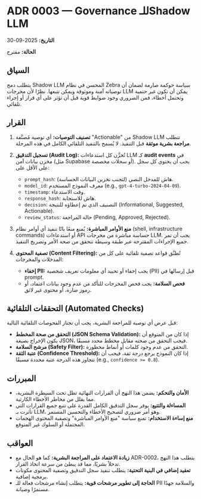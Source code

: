 # ADR 0003 — Governance للـShadow LLM

**التاريخ:** 2025-09-30

**الحالة:** مقترح

## السياق

يتطلب دمج Shadow LLM المحسن في نظام Zebra سياسة حوكمة صارمة لضمان أن توصياته آمنة وموثوقة ويمكن تتبعها. نظرًا لأن مخرجات LLM يمكن أن تكون غير حتمية وتحتمل أخطاء، فمن الضروري وجود ضوابط قوية قبل أن تؤثر على أي قرار أو إجراء تلقائي.

## القرار

1.  **تصنيف التوصيات:** أي توصية مُصنَّفة "Actionable" من Shadow LLM تتطلب **مراجعة بشرية موثقة** قبل التنفيذ. لا يُسمح بالتنفيذ التلقائي الكامل في هذه المرحلة.

2.  **تسجيل التدقيق (Audit Log):** تُخزَّن كل استدعاءات LLM كـ **audit events** في مخزن بيانات آمن (مثل Supabase أو سجلات مخصصة). يجب أن يحتوي كل سجل على الأقل على:
    *   `prompt_hash`: هاش للمدخل النصي (لتجنب تخزين البيانات الحساسة).
    *   `model_id`: معرف النموذج المستخدم (e.g., `gpt-4-turbo-2024-04-09`).
    *   `timestamp`: وقت الاستدعاء.
    *   `response_hash`: هاش للاستجابة.
    *   `decision`: التصنيف الذي تم إعطاؤه للنتيجة (Informational, Suggested, Actionable).
    *   `review_status`: حالة المراجعة (Pending, Approved, Rejected).

3.  **منع الأوامر المباشرة:** يُمنع منعًا باتًا تنفيذ أي أوامر نظام (shell, infrastructure commands) أو استدعاءات API حساسة مباشرة من مخرجات LLM. يجب أن تمر جميع الإجراءات المقترحة عبر طبقة وسيطة تتحقق من صحة الأمر وتصريح التنفيذ.

4.  **تصفية المحتوى (Content Filtering):** تُطبَّق قواعد تصفية تلقائية على كل من المدخلات والمخرجات:
    *   **إخفاء PII:** يجب إخفاء أو تحييد أي معلومات تعريف شخصية (PII) قبل إرسالها في prompt.
    *   **فحص السلامة:** يجب فحص المخرجات للتأكد من عدم وجود بيانات اعتماد، أو رموز ضارة، أو محتوى غير لائق.

## التحققات التلقائية (Automated Checks)

قبل عرض أي توصية للمراجعة البشرية، يجب أن تجتاز الفحوصات التلقائية التالية:

*   **التحقق من صحة المخطط (JSON Schema Validation):** إذا كان من المتوقع أن يكون الإخراج بصيغة JSON، فيجب التحقق من صحته مقابل مخطط محدد مسبقًا.
*   **مرشح السلامة (Safety Filter):** التحقق من عدم وجود كلمات أو أنماط محظورة.
*   **عتبة الثقة (Confidence Threshold):** إذا كان النموذج يرجع درجة ثقة، فيجب أن تتجاوز هذه الدرجة عتبة محددة مسبقًا (e.g., `confidence >= 0.8`).

## المبررات

*   **الأمان والتحكم:** يضمن هذا النهج أن القرارات النهائية تظل تحت السيطرة البشرية، مما يقلل من مخاطر الأخطاء الكارثية.
*   **المساءلة والتتبع:** يوفر سجل التدقيق الكامل القدرة على تتبع جميع القرارات التي تأثرت بـ LLM، وهو أمر ضروري لتصحيح الأخطاء والتحسين المستمر.
*   **منع إساءة الاستخدام:** تمنع سياسة "منع الأوامر المباشرة" وتصفية المحتوى الهجمات المحتملة أو السلوك غير المتوقع.

## العواقب

*   **زيادة الاعتماد على المراجعة البشرية:** كما هو الحال مع ADR-0002، يتطلب هذا النهج تدخلاً بشريًا، مما قد يبطئ من سرعة اتخاذ القرار.
*   **تعقيد إضافي في البنية التحتية:** يتطلب تنفيذ سجل التدقيق وتصفية المحتوى مكونات برمجية إضافية.
*   **الحاجة إلى تطوير مرشحات قوية:** يتطلب إنشاء مرشحات فعالة للـ PII والسلامة جهدًا مستمرًا وصيانة.